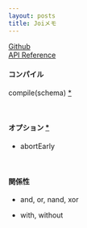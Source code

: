 ```yaml
---
layout: posts
title: Joiメモ
---
```

[Github](https://github.com/hapijs/joi)  
[API Reference](https://github.com/hapijs/joi/blob/v10.4.2/API.md)  

#### コンパイル

compile(schema) [\*](https://github.com/hapijs/joi/blob/v10.4.2/API.md#compileschema)  

<br>

#### オプション [\*](https://github.com/hapijs/joi/blob/v10.4.2/API.md#validatevalue-schema-options-callback)

* abortEarly

<br>

#### 関係性

* and, or, nand, xor  

* with, without
